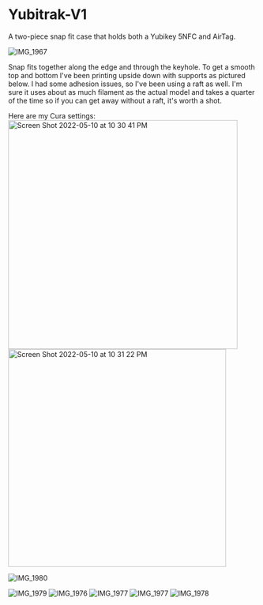 # Yubitrak-V1
A two-piece snap fit case that holds both a Yubikey 5NFC and AirTag.

![IMG_1967](https://user-images.githubusercontent.com/102103691/172691967-40596cab-ae96-4a52-b668-6c0df9e14673.jpg)

Snap fits together along the edge and through the keyhole. To get a smooth top and bottom I've been printing upside down with supports as pictured below. I had some adhesion issues, so I've been using a raft as well. I'm sure it uses about as much filament as the actual model and takes a quarter of the time so if you can get away without a raft, it's worth a shot.

Here are my Cura settings:
<img width="464" alt="Screen Shot 2022-05-10 at 10 30 41 PM" src="https://user-images.githubusercontent.com/102103691/172692298-943d3b42-e01d-4e9a-917c-c5c07a0e37da.png">
<img width="441" alt="Screen Shot 2022-05-10 at 10 31 22 PM" src="https://user-images.githubusercontent.com/102103691/172692311-35874b41-bc85-4d1b-b193-053f1faff8ba.png">

![IMG_1980](https://user-images.githubusercontent.com/102103691/172691613-30cfedfc-b321-4f97-9752-5abf56514d8c.jpg)

![IMG_1979](https://user-images.githubusercontent.com/102103691/172692000-32af7b0c-bc12-40dc-9cc0-d7a2a6d41904.jpg)
![IMG_1976](https://user-images.githubusercontent.com/102103691/172692023-bcfeee8e-38ef-406f-8e3c-f94aef984ff9.jpg)
![IMG_1977](https://user-images.githubusercontent.com/102103691/172692032-f9e3c532-9788-4696-b262-d001bf43f399.jpg)
![IMG_1977](https://user-images.githubusercontent.com/102103691/172692056-78220cb2-42cd-4607-aba2-2b154492dd51.jpg)
![IMG_1978](https://user-images.githubusercontent.com/102103691/172692076-b4059db4-20c5-4318-a95c-399f4c026185.jpg)
